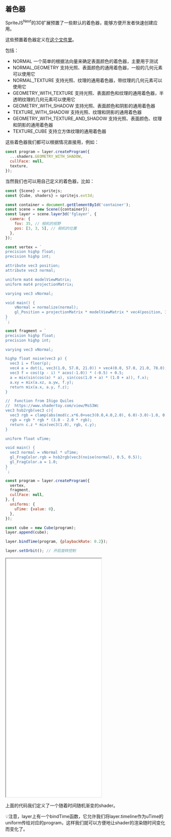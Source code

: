 ## 着色器

SpriteJS<sup>Next</sup>的3D扩展预置了一些默认的着色器，能够方便开发者快速创建应用。

这些预置着色器定义在[这个文件里](https://github.com/spritejs/sprite-extend-3d/blob/master/src/shader/index.js)。

包括：

- NORMAL 一个简单的根据法向量来确定表面颜色的着色器，主要用于测试
- NORMAL_GEOMETRY 支持光照、表面颜色的通用着色器，一般的几何元素可以使用它
- NORMAL_TEXTURE 支持光照、纹理的通用着色器，带纹理的几何元素可以使用它
- GEOMETRY_WITH_TEXTURE 支持光照、表面颜色和纹理的通用着色器，半透明纹理的几何元素可以使用它
- GEOMETRY_WITH_SHADOW 支持光照、表面颜色和阴影的通用着色器
- TEXTURE_WITH_SHADOW 支持光照、纹理和阴影的通用着色器
- GEOMETRY_WITH_TEXTURE_AND_SHADOW 支持光照、表面颜色、纹理和阴影的通用着色器
- TEXTURE_CUBE 支持立方体纹理的通用着色器

这些着色器我们都可以根据情况直接用，例如：

```js
const program = layer.createProgram({
  ...shaders.GEOMETRY_WITH_SHADOW,
  cullFace: null,
  texture,
});
```

当然我们也可以用自己定义的着色器，比如：

```js
const {Scene} = spritejs;
const {Cube, shaders} = spritejs.ext3d;

const container = document.getElementById('container');
const scene = new Scene({container});
const layer = scene.layer3d('fglayer', {
  camera: {
    fov: 35, // 相机的视野
    pos: [3, 3, 5], // 相机的位置
  },
});

const vertex = `
precision highp float;
precision highp int;

attribute vec3 position;
attribute vec3 normal;

uniform mat4 modelViewMatrix;
uniform mat4 projectionMatrix;

varying vec3 vNormal;

void main() {
    vNormal = normalize(normal);
    gl_Position = projectionMatrix * modelViewMatrix * vec4(position, 1.0);
}
`;

const fragment = `
precision highp float;
precision highp int;

varying vec3 vNormal;

highp float noise(vec3 p) {
  vec3 i = floor(p);
  vec4 a = dot(i, vec3(1.0, 57.0, 21.0)) + vec4(0.0, 57.0, 21.0, 78.0);
  vec3 f = cos((p - i) * acos(-1.0)) * (-0.5) + 0.5;
  a = mix(sin(cos(a) * a), sin(cos(1.0 + a) * (1.0 + a)), f.x);
  a.xy = mix(a.xz, a.yw, f.y);
  return mix(a.x, a.y, f.z);
}

//  Function from Iñigo Quiles
//  https://www.shadertoy.com/view/MsS3Wc
vec3 hsb2rgb(vec3 c){
  vec3 rgb = clamp(abs(mod(c.x*6.0+vec3(0.0,4.0,2.0), 6.0)-3.0)-1.0, 0.0, 1.0);
  rgb = rgb * rgb * (3.0 - 2.0 * rgb);
  return c.z * mix(vec3(1.0), rgb, c.y);
}

uniform float uTime;

void main() {
  vec3 normal = vNormal * uTime;
  gl_FragColor.rgb = hsb2rgb(vec3(noise(normal), 0.5, 0.5));
  gl_FragColor.a = 1.0;
}
`;

const program = layer.createProgram({
  vertex,
  fragment,
  cullFace: null,
}, {
  uniforms: {
    uTime: {value: 0},
  },
});

const cube = new Cube(program);
layer.append(cube);

layer.bindTime(program, {playbackRate: 0.2});

layer.setOrbit(); // 开启旋转控制
```

<iframe src="/demo/#/3d/shader" height="750"></iframe>

上面的代码我们定义了一个随着时间随机渐变的shader。

💡注意，layer上有一个bindTime函数，它允许我们将layer.timeline作为uTime的uniform传给对应的program，这样我们就可以方便地让shader的渲染随时间变化而变化了。